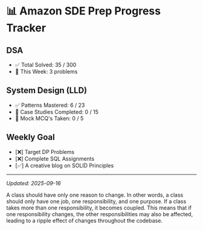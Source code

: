 #  📊  Amazon SDE Prep Progress Tracker

## DSA
- ✅ Total Solved: 35 / 300
- 🔄 This Week: 3 problems

## System Design (LLD)
- ✅ Patterns Mastered: 6 / 23
- 🔄 Case Studies Completed: 0 / 15
- 🏹 Mock MCQ's Taken: 0 / 5

## Weekly Goal
- [❌] Target DP Problems 
- [❌] Complete SQL Assignments
- [✅] A creative blog on SOLID Principles

---
_Updated: 2025-09-16_



A class should have only one reason to change. In other words, a class should only have one job, one responsibility, and one purpose. If a class takes more than one responsibility, it becomes coupled. This means that if one responsibility changes, the other responsibilities may also be affected, leading to a ripple effect of changes throughout the codebase.